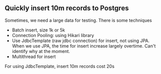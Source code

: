## Quickly insert 10m records to Postgres

Sometimes, we need a large data for testing. There is some techniques
- Batch insert, size 1k or 5k 
- Connection Pooling: using Hikari library 
- Use JdbcTemplate (raw jdbc connection) for insert, not using JPA. When we use JPA, the time for insert increase largely overtime. Can't identify why at the moment. 
- Multithread for insert

For using JdbcTemplate, insert 10m records cost 20s 